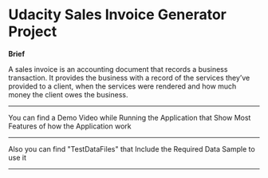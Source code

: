 # Udacity Sales Invoice Generator Project

**Brief**


A sales invoice is an accounting document that records a business transaction. 
It provides the business with a record of the services they’ve provided to a client, when the services were rendered and how much money the client owes the business.

-------------------------------------------------------

You can find a Demo Video while Running the Application that Show Most Features of how the Application work

------------------------------------------------------

Also you can find "TestDataFiles" that Include the Required Data Sample to use it

---------------------------------------------------------
